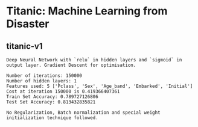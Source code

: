 # Titanic: Machine Learning from Disaster

## titanic-v1

    Deep Neural Network with `relu` in hidden layers and `sigmoid` in output layer. Gradient Descent for optimisation.
    
    Number of iterations: 150000
    Number of hidden layers: 1
    Features used: 5 ['Pclass', 'Sex', 'Age_band', 'Embarked', 'Initial']
    Cost at iteration 150000 is 0.419366407361
    Train Set Accuracy: 0.789727126806
    Test Set Accuracy: 0.813432835821
    
    No Regularization, Batch normalization and special weight initialization technique followed.
    